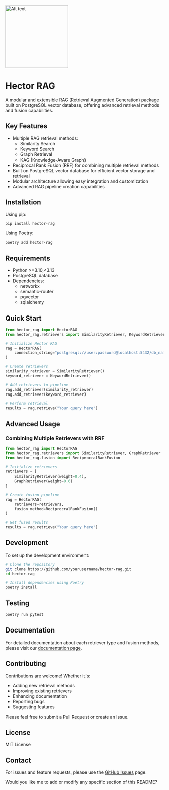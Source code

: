 <img src="https://github.com/user-attachments/assets/05707bb7-2c4d-42f0-9397-d950308623ba" width="200" height="200" alt="Alt text">

# Hector RAG

A modular and extensible RAG (Retrieval Augmented Generation) package built on PostgreSQL vector database, offering advanced retrieval methods and fusion capabilities.

## Key Features

- Multiple RAG retrieval methods:
  - Similarity Search
  - Keyword Search
  - Graph Retrieval
  - KAG (Knowledge-Aware Graph)
- Reciprocal Rank Fusion (RRF) for combining multiple retrieval methods
- Built on PostgreSQL vector database for efficient vector storage and retrieval
- Modular architecture allowing easy integration and customization
- Advanced RAG pipeline creation capabilities

## Installation

Using pip:
```bash
pip install hector-rag
```

Using Poetry:
```bash
poetry add hector-rag
```

## Requirements

- Python >=3.10,<3.13
- PostgreSQL database
- Dependencies:
  - networkx
  - semantic-router
  - pgvector
  - sqlalchemy

## Quick Start

```python
from hector_rag import HectorRAG
from hector_rag.retrievers import SimilarityRetriever, KeywordRetriever

# Initialize Hector RAG
rag = HectorRAG(
    connection_string="postgresql://user:password@localhost:5432/db_name"
)

# Create retrievers
similarity_retriever = SimilarityRetriever()
keyword_retriever = KeywordRetriever()

# Add retrievers to pipeline
rag.add_retriever(similarity_retriever)
rag.add_retriever(keyword_retriever)

# Perform retrieval
results = rag.retrieve("Your query here")
```

## Advanced Usage

### Combining Multiple Retrievers with RRF

```python
from hector_rag import HectorRAG
from hector_rag.retrievers import SimilarityRetriever, GraphRetriever
from hector_rag.fusion import ReciprocralRankFusion

# Initialize retrievers
retrievers = [
    SimilarityRetriever(weight=0.4),
    GraphRetriever(weight=0.6)
]

# Create fusion pipeline
rag = HectorRAG(
    retrievers=retrievers,
    fusion_method=ReciprocralRankFusion()
)

# Get fused results
results = rag.retrieve("Your query here")
```

## Development

To set up the development environment:

```bash
# Clone the repository
git clone https://github.com/yourusername/hector-rag.git
cd hector-rag

# Install dependencies using Poetry
poetry install
```

## Testing

```bash
poetry run pytest
```

## Documentation

For detailed documentation about each retriever type and fusion methods, please visit our [documentation page](link-to-docs).

## Contributing

Contributions are welcome! Whether it's:
- Adding new retrieval methods
- Improving existing retrievers
- Enhancing documentation
- Reporting bugs
- Suggesting features

Please feel free to submit a Pull Request or create an Issue.

## License

MIT License

## Contact

For issues and feature requests, please use the [GitHub Issues](link-to-issues) page.

Would you like me to add or modify any specific section of this README?
